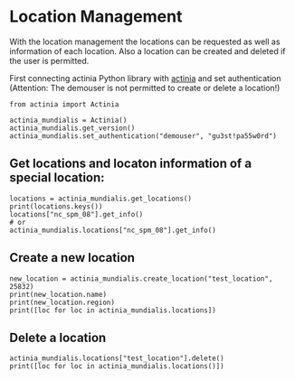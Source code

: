 # Location Management

With the location management the locations can be requested as well as
information of each location. Also a location can be created and deleted if the user is permitted.

First connecting actinia Python library with [actinia](https://actinia.mundialis.de/) and set authentication (Attention: The demouser is not permitted to create or delete a location!)
```
from actinia import Actinia

actinia_mundialis = Actinia()
actinia_mundialis.get_version()
actinia_mundialis.set_authentication("demouser", "gu3st!pa55w0rd")
```

## Get locations and locaton information of a special location:
```
locations = actinia_mundialis.get_locations()
print(locations.keys())
locations["nc_spm_08"].get_info()
# or
actinia_mundialis.locations["nc_spm_08"].get_info()
```

## Create a new location
```
new_location = actinia_mundialis.create_location("test_location", 25832)
print(new_location.name)
print(new_location.region)
print([loc for loc in actinia_mundialis.locations])
```

## Delete a location
```
actinia_mundialis.locations["test_location"].delete()
print([loc for loc in actinia_mundialis.locations()])
```
